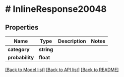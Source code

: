 # # InlineResponse20048

## Properties

Name | Type | Description | Notes
------------ | ------------- | ------------- | -------------
**category** | **string** |  | 
**probability** | **float** |  | 

[[Back to Model list]](../../README.md#documentation-for-models) [[Back to API list]](../../README.md#documentation-for-api-endpoints) [[Back to README]](../../README.md)


